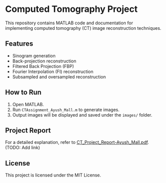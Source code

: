 # Computed Tomography Project

This repository contains MATLAB code and documentation for implementing computed tomography (CT) image reconstruction techniques.

## Features
- Sinogram generation
- Back-projection reconstruction
- Filtered Back Projection (FBP)
- Fourier Interpolation (FI) reconstruction
- Subsampled and oversampled reconstruction

## How to Run
1. Open MATLAB.
2. Run `CTAssignment_Ayush_Mall.m` to generate images.
3. Output images will be displayed and saved under the `images/` folder.

## Project Report
For a detailed explanation, refer to [CT_Project_Report-Ayush_Mall.pdf](CT_Project_Report-Ayush_Mall.pdf). (TODO: Add link)

## License
This project is licensed under the MIT License.
